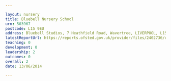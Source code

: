```yaml
---

layout: nursery
title: Bluebell Nursery School
urn: 503967
postcode: L15 9EU
address: Bluebell Studios, 7 Heathfield Road, Wavertree, LIVERPOOL, L15 9EU
latestReportUrl: https://reports.ofsted.gov.uk/provider/files/2402736/urn/503967.pdf
teaching: 0
development: 0
leadership: 2
outcomes: 0
overall: 2
date: 13/06/2014

---
```


